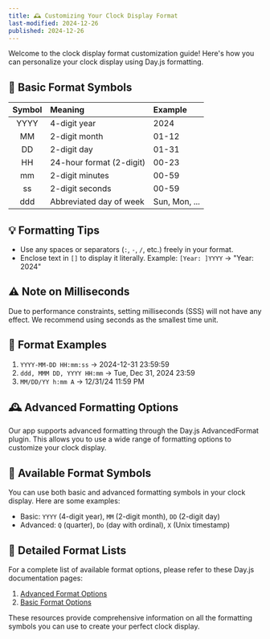 ```yaml
---
title: 🕰️ Customizing Your Clock Display Format
last-modified: 2024-12-26
published: 2024-12-26
---
```


Welcome to the clock display format customization guide! Here's how you can personalize your clock display using Day.js formatting.

## 📅 Basic Format Symbols

| Symbol | Meaning                  | Example       |
| :----: | :----------------------- | :------------ |
|  YYYY  | 4-digit year             | 2024          |
|   MM   | 2-digit month            | 01-12         |
|   DD   | 2-digit day              | 01-31         |
|   HH   | 24-hour format (2-digit) | 00-23         |
|   mm   | 2-digit minutes          | 00-59         |
|   ss   | 2-digit seconds          | 00-59         |
|  ddd   | Abbreviated day of week  | Sun, Mon, ... |

## 💡 Formatting Tips

- Use any spaces or separators (`:`, `-`, `/`, etc.) freely in your format.
- Enclose text in `[]` to display it literally. Example: `[Year: ]YYYY` → "Year: 2024"

## ⚠️ Note on Milliseconds

Due to performance constraints, setting milliseconds (SSS) will not have any effect. We recommend using seconds as the smallest time unit.

## 🎨 Format Examples

1. `YYYY-MM-DD HH:mm:ss` → 2024-12-31 23:59:59
2. `ddd, MMM DD, YYYY HH:mm` → Tue, Dec 31, 2024 23:59
3. `MM/DD/YY h:mm A` → 12/31/24 11:59 PM

## 🕰️ Advanced Formatting Options

Our app supports advanced formatting through the Day.js AdvancedFormat plugin. This allows you to use a wide range of formatting options to customize your clock display.

## 📅 Available Format Symbols

You can use both basic and advanced formatting symbols in your clock display. Here are some examples:

- Basic: `YYYY` (4-digit year), `MM` (2-digit month), `DD` (2-digit day)
- Advanced: `Q` (quarter), `Do` (day with ordinal), `X` (Unix timestamp)

## 🔗 Detailed Format Lists

For a complete list of available format options, please refer to these Day.js documentation pages:

1. [Advanced Format Options](https://day.js.org/docs/en/plugin/advanced-format)
2. [Basic Format Options](https://day.js.org/docs/en/display/format#list-of-all-available-formats)

These resources provide comprehensive information on all the formatting symbols you can use to create your perfect clock display.
